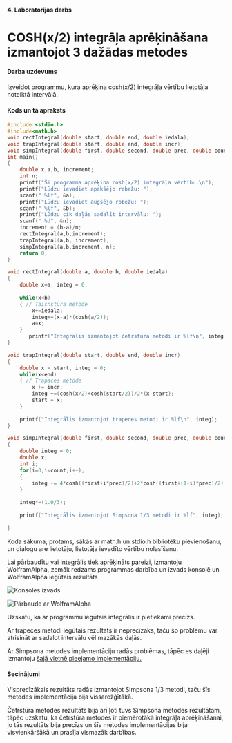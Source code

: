 #### 4. Laboratorijas darbs
# COSH(x/2) integrāļa aprēķināšana izmantojot 3 dažādas metodes
#### Darba uzdevums
Izveidot programmu, kura aprēķina cosh(x/2) integrāļa vērtību lietotāja noteiktā intervālā.
#### Kods un tā apraksts
```c
#include <stdio.h>
#include<math.h>
void rectIntegral(double start, double end, double iedala);
void trapIntegral(double start, double end, double incr);
void simpIntegral(double first, double second, double prec, double count);
int main()
{
    double x,a,b, increment;
    int n;
    printf("Šī programma aprēķina cosh(x/2) integrāļa vērtību.\n");
    printf("Lūdzu ievadiet apakšējo robežu: ");
    scanf(" %lf", &a);
    printf("Lūdzu ievadiet augšējo robežu: ");
    scanf(" %lf", &b);
    printf("Lūdzu cik daļās sadalīt intervālu: ");
    scanf(" %d", &n);
    increment = (b-a)/n;
    rectIntegral(a,b,increment);
    trapIntegral(a,b, increment);
    simpIntegral(a,b,increment, n);
    return 0;
}

void rectIntegral(double a, double b, double iedala)
{
    double x=a, integ = 0;
    
    while(x<b) 
    { // Taisnstūra metode
        x+=iedala;
        integ+=(x-a)*(cosh(a/2));
        a=x;
    }
       printf("Integrālis izmantojot četrstūra metodi ir %lf\n", integ);
}

void trapIntegral(double start, double end, double incr)
{
    double x = start, integ = 0;
    while(x<end)
    { // Trapaces metode
        x += incr;
        integ +=(cosh(x/2)+cosh(start/2))/2*(x-start);
        start = x;
    }
    
    printf("Integrālis izmantojot trapeces metodi ir %lf\n", integ);
}

void simpIntegral(double first, double second, double prec, double count)
{
    double integ = 0;
    double x;
    int i;
    for(i=0;i<count;i++);
    {
        integ += 4*cosh((first+i*prec)/2)+2*cosh((first+(1+i)*prec)/2);
    }
    
    integ*=(1.0/3);
    
    printf("Integrālis izmantojot Simpsona 1/3 metodi ir %lf", integ);
    
}
```
Koda sākuma, protams, sākās ar math.h un stdio.h bibliotēku pievienošanu, un dialogu are lietotāju, lietotāja ievadīto vērtību nolasīšanu.

Lai pārbaudītu vai integrālis tiek aprēķināts pareizi, izmantoju WolframAlpha, zemāk redzams programmas darbība un izvads konsolē un WolframAlpha iegūtais rezultāts

![Konsoles izvads](https://github.com/ArtursZeibots/RTR105/blob/master/LD4/integral_izvads.png)

![Pārbaude ar WolframAlpha](https://github.com/ArtursZeibots/RTR105/blob/master/LD4/integral_proof.png)

Uzskatu, ka ar programmu iegūtais integrālis ir pietiekami precīzs.

Ar trapeces metodi iegūtais rezultāts ir neprecīzāks, taču šo problēmu var atrisināt ar sadalot intervālu vēl mazākās daļās.

Ar Simpsona metodes implementāciju radās problēmas, tāpēc es daļēji izmantoju [šajā vietnē pieejamo implementāciju.](https://livedu.in/simpsons-1-3rd-rule-algorithm-implementation-in-c-with-solved-examples/)

#### Secinājumi

Visprecīzākais rezultāts radās izmantojot Simpsona 1/3 metodi, taču šīs metodes implementācija bija vissarežģītākā.

Četrstūra metodes rezultāts bija arī ļoti tuvs Simpsona metodes rezultātam, tāpēc uzskatu, ka četrstūra metodes ir piemērotākā integrāļa aprēķināšanai, jo tās rezultāts bija precīzs un šīs metodes implementācijas bija visvienkāršākā un prasīja vismazāk darbības.
